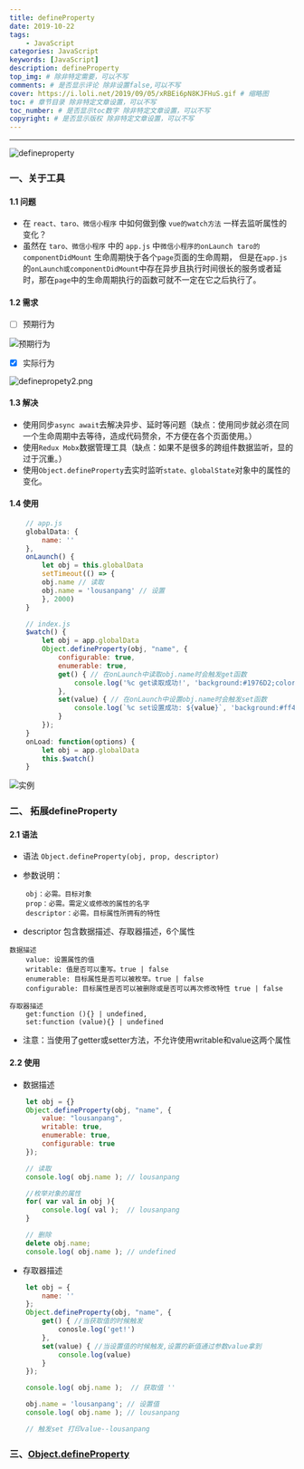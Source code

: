 ```yaml
---
title: defineProperty
date: 2019-10-22
tags: 
    - JavaScript
categories: JavaScript
keywords: [JavaScript]
description: defineProperty
top_img: # 除非特定需要，可以不写
comments: # 是否显示评论 除非设置false,可以不写
cover: https://i.loli.net/2019/09/05/xRBEi6pN8KJFHuS.gif # 缩略图
toc: # 章节目录 除非特定文章设置，可以不写
toc_number: # 是否显示toc数字 除非特定文章设置，可以不写
copyright: # 是否显示版权 除非特定文章设置，可以不写
---
```

---

![defineproperty](https://s2.ax1x.com/2019/10/21/K1ZzdK.png)

### 一、关于工具
#### 1.1 问题
* 在 `react、taro、微信小程序` 中如何做到像 `vue的watch方法` 一样去监听属性的变化？
* 虽然在 `taro、微信小程序` 中的 `app.js` 中`微信小程序的onLaunch taro的componentDidMount` 生命周期快于各个`page`页面的生命周期，
但是在`app.js`的`onLaunch或componentDidMount`中存在异步且执行时间很长的服务或者延时，那在`page`中的生命周期执行的函数可就不一定在它之后执行了。


#### 1.2 需求
- [ ] 预期行为

![预期行为](https://i.loli.net/2019/09/05/PYcpwaERIL3iTtv.png)

- [x] 实际行为

![definepropety2.png](https://i.loli.net/2019/09/05/zNqyR2j73rLx8cG.png)

#### 1.3 解决
* 使用同步`async await`去解决异步、延时等问题（缺点：使用同步就必须在同一个生命周期中去等待，造成代码赘余，不方便在各个页面使用。）
* 使用`Redux Mobx`数据管理工具（缺点：如果不是很多的跨组件数据监听，显的过于沉重。）
* 使用`Object.defineProperty`去实时监听`state、globalState`对象中的属性的变化。
#### 1.4 使用
```js
    // app.js
    globalData: {
        name: ''
    },
    onLaunch() {
        let obj = this.globalData
        setTimeout(() => {
        obj.name // 读取
        obj.name = 'lousanpang' // 设置
        }, 2000)
    }
```

```js
    // index.js
    $watch() {
        let obj = app.globalData
        Object.defineProperty(obj, "name", {
            configurable: true,
            enumerable: true,
            get() { // 在onLaunch中读取obj.name时会触发get函数
                console.log('%c get读取成功!', 'background:#1976D2;color:#ffffff')
            },
            set(value) { // 在onLaunch中设置obj.name时会触发set函数
                console.log(`%c set设置成功: ${value}`, 'background:#ff4400;color:#ffffff')
            }
        });
    }
    onLoad: function(options) {
        let obj = app.globalData
        this.$watch()
    }
```

![实例](https://i.loli.net/2019/09/05/pixQW2uAV36jCGM.gif)

### 二、 拓展defineProperty
#### 2.1 语法
* 语法
`Object.defineProperty(obj, prop, descriptor)`

* 参数说明：
```
    obj：必需。目标对象
    prop：必需。需定义或修改的属性的名字
    descriptor：必需。目标属性所拥有的特性
```

* descriptor 包含数据描述、存取器描述，6个属性
```
数据描述
    value: 设置属性的值
    writable: 值是否可以重写。true | false
    enumerable: 目标属性是否可以被枚举。true | false
    configurable: 目标属性是否可以被删除或是否可以再次修改特性 true | false
```

```
存取器描述
    get:function (){} | undefined,
    set:function (value){} | undefined
```

* 注意：当使用了getter或setter方法，不允许使用writable和value这两个属性

#### 2.2 使用
* 数据描述
```js
    let obj = {}
    Object.defineProperty(obj, "name", {
        value: "lousanpang",
        writable: true,
        enumerable: true,
        configurable: true
    });

    // 读取
    console.log( obj.name ); // lousanpang

    //枚举对象的属性
    for( var val in obj ){
        console.log( val );  // lousanpang
    }

    // 删除
    delete obj.name;
    console.log( obj.name ); // undefined
```

* 存取器描述
```js
    let obj = {
        name: ''
    };
    Object.defineProperty(obj, "name", {
        get() { //当获取值的时候触发
            conosle.log('get!')  
        },
        set(value) { //当设置值的时候触发,设置的新值通过参数value拿到
            console.log(value)
        }
    });

    console.log( obj.name );  // 获取值 ''

    obj.name = 'lousanpang'; // 设置值
    console.log( obj.name ); // lousanpang

    // 触发set 打印value--lousanpang
```

### 三、[Object.defineProperty](https://developer.mozilla.org/zh-CN/docs/Web/JavaScript/Reference/Global_Objects/Object/defineProperty)

<br>
<br>
<br>
<br>
<br>
